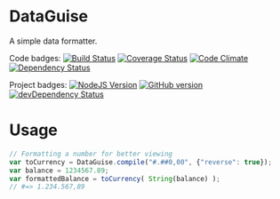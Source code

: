 DataGuise
=========

A simple data formatter.

Code badges:
[![Build Status](https://travis-ci.org/kawamanza/dataguise.svg?branch=master)](https://travis-ci.org/kawamanza/dataguise)
[![Coverage Status](https://coveralls.io/repos/kawamanza/dataguise/badge.svg?branch=master&service=github)](https://coveralls.io/github/kawamanza/dataguise?branch=master)
[![Code Climate](https://codeclimate.com/github/kawamanza/dataguise.png)](https://codeclimate.com/github/kawamanza/dataguise)
[![Dependency Status](https://david-dm.org/kawamanza/dataguise.svg)](https://david-dm.org/kawamanza/dataguise)

Project badges:
[![NodeJS Version](https://badge.fury.io/js/dataguise.svg)](http://badge.fury.io/js/dataguise)
[![GitHub version](https://badge.fury.io/gh/kawamanza%2Fdataguise.svg)](http://badge.fury.io/gh/kawamanza%2Fdataguise)
[![devDependency Status](https://david-dm.org/kawamanza/dataguise/dev-status.svg)](https://david-dm.org/kawamanza/dataguise#info=devDependencies)

Usage
=====

```javascript
// Formatting a number for better viewing
var toCurrency = DataGuise.compile("#.##0,00", {"reverse": true});
var balance = 1234567.89;
var formattedBalance = toCurrency( String(balance) );
// #=> 1.234.567,89
```

